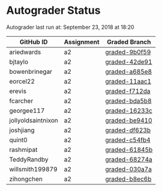 # Autograder Status
Autograder last run at: September 23, 2018 at 18:20

| GitHub ID | Assignment | Graded Branch |
|-----------|------------|---------------|
| ariedwards | a2 | [graded-9b0f59](https://github.com/Fall2018COMP401-001/a2-ariedwards/tree/graded-9b0f59) | 
| bjtaylo | a2 | [graded-42de91](https://github.com/Fall2018COMP401-001/a2-bjtaylo/tree/graded-42de91) | 
| bowenbrinegar | a2 | [graded-a685e8](https://github.com/Fall2018COMP401-001/a2-bowenbrinegar/tree/graded-a685e8) | 
| eorcel22 | a2 | [graded-11aac1](https://github.com/Fall2018COMP401-001/a2-eorcel22/tree/graded-11aac1) | 
| erevis | a2 | [graded-f712da](https://github.com/Fall2018COMP401-001/a2-erevis/tree/graded-f712da) | 
| fcarcher | a2 | [graded-bda5b8](https://github.com/Fall2018COMP401-001/a2-fcarcher/tree/graded-bda5b8) | 
| georgee117 | a2 | [graded-16233c](https://github.com/Fall2018COMP401-001/a2-georgee117/tree/graded-16233c) | 
| jollyoldsaintnixon | a2 | [graded-be9410](https://github.com/Fall2018COMP401-001/a2-jollyoldsaintnixon/tree/graded-be9410) | 
| joshjiang | a2 | [graded-df623b](https://github.com/Fall2018COMP401-001/a2-joshjiang/tree/graded-df623b) | 
| quint0 | a2 | [graded-c54fb4](https://github.com/Fall2018COMP401-001/a2-quint0/tree/graded-c54fb4) | 
| rashmipat | a2 | [graded-61845b](https://github.com/Fall2018COMP401-001/a2-rashmipat/tree/graded-61845b) | 
| TeddyRandby | a2 | [graded-68274a](https://github.com/Fall2018COMP401-001/a2-TeddyRandby/tree/graded-68274a) | 
| willsmith199879 | a2 | [graded-030a7a](https://github.com/Fall2018COMP401-001/a2-willsmith199879/tree/graded-030a7a) | 
| zihongchen | a2 | [graded-b8ec6b](https://github.com/Fall2018COMP401-001/a2-zihongchen/tree/graded-b8ec6b) | 
